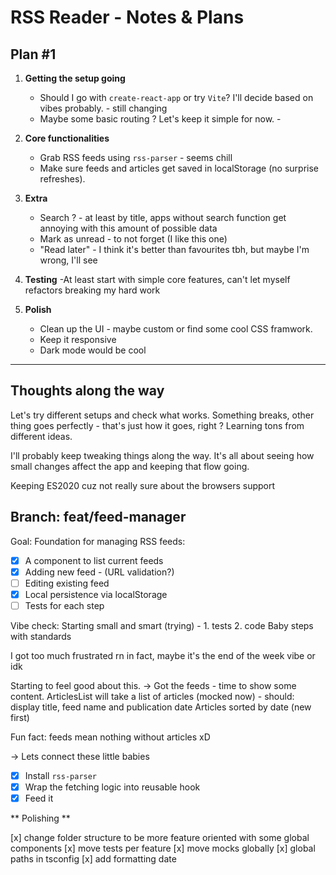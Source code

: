 # RSS Reader - Notes & Plans

## Plan #1

1. **Getting the setup going**

   - Should I go with `create-react-app` or try `Vite`? I'll decide based on vibes probably. - still changing
   - Maybe some basic routing ? Let's keep it simple for now. -

2. **Core functionalities**

   - Grab RSS feeds using `rss-parser` - seems chill
   - Make sure feeds and articles get saved in localStorage (no surprise refreshes).

3. **Extra**

   - Search ? - at least by title, apps without search function get annoying with this amount of possible data
   - Mark as unread - to not forget (I like this one)
   - "Read later" - I think it's better than favourites tbh, but maybe I'm wrong, I'll see

4. **Testing**
   -At least start with simple core features, can't let myself refactors breaking my hard work

5. **Polish**
   - Clean up the UI - maybe custom or find some cool CSS framwork.
   - Keep it responsive
   - Dark mode would be cool

---

## Thoughts along the way

Let's try different setups and check what works. Something breaks, other thing goes perfectly - that's just how it goes, right ? Learning tons from different ideas.

I'll probably keep tweaking things along the way. It's all about seeing how small changes affect the app and keeping that flow going.

Keeping ES2020 cuz not really sure about the browsers support

## Branch: feat/feed-manager

Goal:
Foundation for managing RSS feeds:

- [x] A component to list current feeds
- [x] Adding new feed - (URL validation?)
- [ ] Editing existing feed
- [x] Local persistence via localStorage
- [ ] Tests for each step

Vibe check: Starting small and smart (trying) - 1. tests 2. code
Baby steps with standards

I got too much frustrated rn in fact, maybe it's the end of the week vibe or idk

Starting to feel good about this.
-> Got the feeds - time to show some content.
ArticlesList will take a list of articles (mocked now) - should: display title, feed name and publication date
Articles sorted by date (new first)

Fun fact: feeds mean nothing without articles xD

-> Lets connect these little babies

- [x] Install `rss-parser`
- [x] Wrap the fetching logic into reusable hook
- [x] Feed it

** Polishing **

[x] change folder structure to be more feature oriented with some global components
[x] move tests per feature
[x] move mocks globally
[x] global paths in tsconfig
[x] add formatting date
